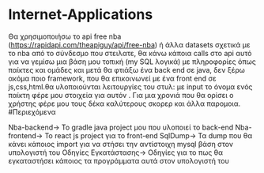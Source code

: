 # Internet-Applications
Θα χρησιμοποιήσω το api free nba (https://rapidapi.com/theapiguy/api/free-nba) ή άλλα datasets σχετικά με το nba από το σύνδεσμο που στειλατε, θα κάνω κάποια calls στο api αυτό για να γεμίσω μια βάση μου τοπική (my SQL λογικά) με πληροφορίες όπως παίκτες και ομάδες και μετά θα φτιάξω ένα back end σε java, δεν ξέρω ακόμα ποιο framework, που θα επικοινωνεί με ένα front end σε js,css,html.θα υλοποιούνται λειτουργίες του στυλ: με input το όνομα ενός παίκτη φέρε μου στοιχεία για αυτόν . Για μια χρονιά που θα ορίσει ο χρήστης φέρε μου τους δέκα καλύτερους σκορερ και άλλα παρομοια. 
#Περιεχόμενα

Nba-backend-> Το gradle java project μου που υλοποιεί το back-end
Nba-frontend-> Το react js project για το front-end
SqlDump-> Τα dump που θα κάνει κάποιος import για να στήσει την αντίστοιχη mysql βάση στον υπολογιστή του
Οδηγίες Εγκατάστασης-> Οδηγίες για το πως θα εγκαταστήσει κάποιος τα προγράμματα αυτά στον υπολογιστή του
